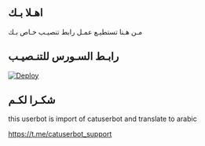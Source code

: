 ## اهـلا بـك
مـن هـنا تستطيـع عمـل رابط تنصيـب خـاص بـك

## رابـط السـورس للتنـصيـب

[![Deploy](https://www.herokucdn.com/deploy/button.svg)](https://heroku.com/deploy?template=https://github.com/elyasryy/jmthon)

## شكـرا لكـم 


this userbot is import of catuserbot and translate to arabic

https://t.me/catuserbot_support
